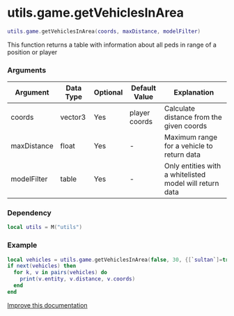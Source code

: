 # utils.game.getVehiclesInArea

```lua
utils.game.getVehiclesInArea(coords, maxDistance, modelFilter)
```
This function returns a table with information about all peds in range of a position or player

### Arguments
| Argument      | Data Type | Optional | Default Value | Explanation |
|---------------|-----------|----------|---------------|-------------|
| coords | vector3 | Yes | player coords | Calculate distance from the given coords |
| maxDistance | float | Yes | - | Maximum range for a vehicle to return data |
| modelFilter | table | Yes | - | Only entities with a whitelisted model will return data |

### Dependency
```lua
local utils = M("utils")
```

### Example
```lua
local vehicles = utils.game.getVehiclesInArea(false, 30, {[`sultan`]=true, [`jester`]=true})
if next(vehicles) then
  for k, v in pairs(vehicles) do
    print(v.entity, v.distance, v.coords)
  end
end
```

[Improve this documentation](https://github.com/esx-framework/esx-framework.github.io/blob/development/docs/es_extended2/client/functions/game/getvehiclesinarea.md)
